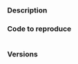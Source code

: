 ### Description

<!-- Explain the problem, what you did, what went wrong and what you expected to happen -->


### Code to reproduce

<!-- Include a maximum of details -->

```python

```

### Versions

<!-- Paste below the output of the commandline script `xoa info versions` -->

```


```

